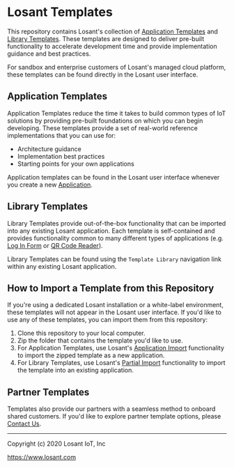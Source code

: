 # Losant Templates

This repository contains Losant's collection of [Application Templates](https://docs.losant.com/templates/overview) and [Library Templates](https://docs.losant.com/template-library/overview). These templates are designed to deliver pre-built functionality to accelerate development time and provide implementation guidance and best practices.

For sandbox and enterprise customers of Losant's managed cloud platform, these templates can be found directly in the Losant user interface.

## Application Templates

Application Templates reduce the time it takes to build common types of IoT solutions by providing pre-built foundations on which you can begin developing. These templates provide a set of real-world reference implementations that you can use for:

* Architecture guidance
* Implementation best practices
* Starting points for your own applications

Application templates can be found in the Losant user interface whenever you create a new [Application](https://docs.losant.com/applications/overview/).

## Library Templates

Library Templates provide out-of-the-box functionality that can be imported into any existing Losant application. Each template is self-contained and provides functionality common to many different types of applications (e.g. [Log In Form](https://github.com/Losant/losant-templates/tree/master/library-templates/experiences/forms/log-in) or [QR Code Reader](https://github.com/Losant/losant-templates/tree/master/library-templates/experiences/components/qr-code-reader)).

Library Templates can be found using the `Template Library` navigation link within any existing Losant application.

## How to Import a Template from this Repository
If you're using a dedicated Losant installation or a white-label environment, these templates will not appear in the Losant user interface. If you'd like to use any of these templates, you can import them from this repository:

1. Clone this repository to your local computer.
2. Zip the folder that contains the template you'd like to use.
3. For Application Templates, use Losant's [Application Import](https://docs.losant.com/applications/import-export/#importing-an-application) functionality to import the zipped template as a new application.
4. For Library Templates, use Losant's [Partial Import](https://docs.losant.com/applications/import-export/#import-into-an-existing-application) functionality to import the template into an existing application.


## Partner Templates
Templates also provide our partners with a seamless method to onboard shared customers. If you'd like to explore partner template options, please [Contact Us](https://www.losant.com/custom-application-template).

---

Copyright (c) 2020 Losant IoT, Inc

https://www.losant.com


